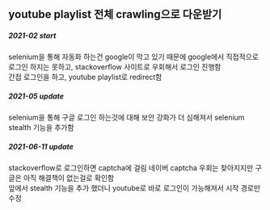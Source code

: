 ## youtube playlist 전체 crawling으로 다운받기

##### 2021-02 start <br>
selenium을 통해 자동화 하는건 google이 막고 있기 때문에 google에서 직접적으로 로그인 하지는 못하고, stackoverflow 사이트로 우회해서 로그인 진행함 <br>
간접 로그인을 하고, youtube playlist로 redirect함 <br>

##### 2021-05 update <br>
selenium을 통해 구글 로그인 하는것에 대해 보안 강화가 더 심해져서 selenium stealth 기능을 추가함 <br>

##### 2021-06-11 update <br>
stackoverflow로 로그인하면 captcha에 걸림 네이버 captcha 우회는 찾아지지만 구글은 아직 해결책이 없는걸로 확인함 <br>
앞에서 stealth 기능을 추가 했더니 youtube로 바로 로그인이 가능해져서 시작 경로만 수정 <br>
